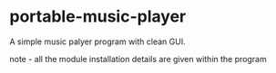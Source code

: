 # portable-music-player
A simple music palyer program with clean GUI.

note - all the module installation details are given within the program
